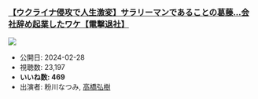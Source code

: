 ### [【ウクライナ侵攻で人生激変】サラリーマンであることの葛藤...会社辞め起業したワケ【電撃退社】](https://www.youtube.com/watch?v=RGgooR7mJRY)
[![](https://img.youtube.com/vi/RGgooR7mJRY/sddefault.jpg)](https://www.youtube.com/watch?v=RGgooR7mJRY)
-   公開日: 2024-02-28
-   視聴数: 23,197
-   **いいね数: 469**
-   出演者: 粉川なつみ, [高橋弘樹](/rehacq_fan/people/高橋弘樹 "wikilink")
